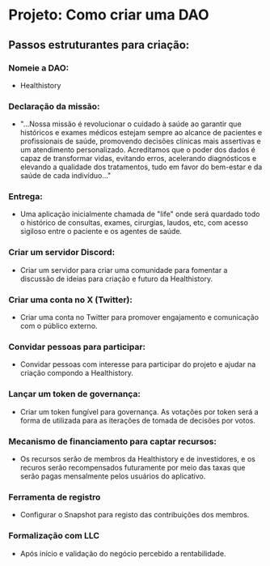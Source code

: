 # Projeto: Como criar uma DAO

## Passos estruturantes para criação:

### Nomeie a DAO:
- Healthistory 

### Declaração da missão:
- "...Nossa missão é revolucionar o cuidado à saúde ao garantir que históricos e exames médicos estejam sempre ao alcance de pacientes e profissionais de saúde, promovendo decisões clínicas mais assertivas e um atendimento personalizado. Acreditamos que o poder dos dados é capaz de transformar vidas, evitando erros, acelerando diagnósticos e elevando a qualidade dos tratamentos, tudo em favor do bem-estar e da saúde de cada indivíduo..."

### Entrega:
- Uma aplicação inicialmente chamada de "life" onde será quardado todo o histórico de consultas, exames, cirurgias, laudos, etc, com acesso sigiloso entre o paciente e os agentes de saúde.

### Criar um servidor Discord:
- Criar um servidor para criar uma comunidade para fomentar a discussão de ideias para criação e futuro da Healthistory.

### Criar uma conta no X (Twitter):
- Criar uma conta no Twitter para promover engajamento e comunicação com o público externo.

### Convidar pessoas para participar:
- Convidar pessoas com interesse para participar do projeto e ajudar na criação compondo a Healthistory.

### Lançar um token de governança:
- Criar um token fungível para governança. As votações por token será a forma de utilizada para as iterações de tomada de decisões por votos.

### Mecanismo de financiamento para captar recursos:
- Os recursos serão de membros da Healthistory e de investidores, e os recuros serão recompensados futuramente por meio das taxas que serão pagas mensalmente pelos usuários do aplicativo.

### Ferramenta de registro
- Configurar o Snapshot para registo das contribuições dos membros.

### Formalização com LLC
- Após início e validação do negócio percebido a rentabilidade.








